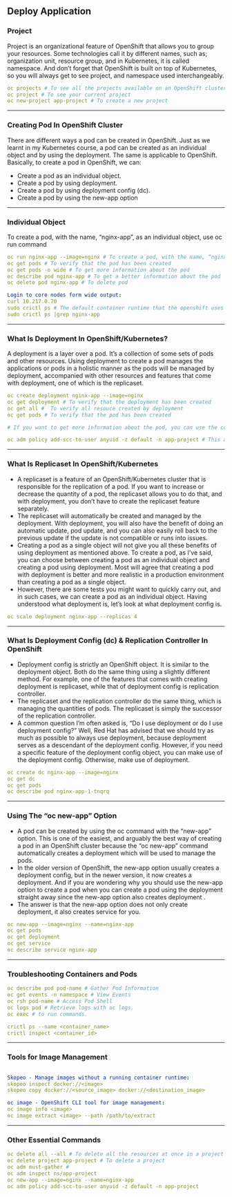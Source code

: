 ## Deploy Application

### Project
Project is an organizational feature of OpenShift that allows you to group your resources. Some technologies call it by different names, such as; organization unit, resource group, and in Kubernetes, it is called namespace. And don’t forget that OpenShift is built on top of Kubernetes, so you will always get to see project, and namespace used interchangeably.
```yaml
oc projects # To see all the projects available on an OpenShift cluster
oc project # To see your current project 
oc new-project app-project # To create a new project
```
---
### Creating Pod In OpenShift Cluster
There are different ways a pod can be created in OpenShift. Just as we learnt in my Kubernetes course, a pod can be created as an individual object and by using the deployment. The same is applicable to OpenShift. Basically, to create a pod in OpenShift, we can:
- Create a pod as an individual object.
- Create a pod by using deployment.
- Create a pod by using deployment config (dc).
- Create a pod by using the new-app option

---
### Individual Object
To create a pod, with the name, “nginx-app”, as an individual object, use oc run command
```yaml
oc run nginx-app --image=nginx # To create a pod, with the name, “nginx-app”
oc get pods # To verify that the pod has been created
oc get pods -o wide # To get more information about the pod
oc describe pod nginx-app # To get a better information about the pod
oc delete pod nginx-app # To delete pod 

Login to core nodes form wide output: 
curl 10.217.0.70
sudo crictl ps # The default container runtime that the openshift uses is the CRIO
sudo crictl ps |grep nginx-app
```

---
### What Is Deployment In OpenShift/Kubernetes?
A deployment is a layer over a pod. It’s a collection of some sets of pods and other resources. Using deployment to create a pod manages the applications or pods in a holistic manner as the pods will be managed by deployment, accompanied with other resources and features that come with deployment, one of which is the replicaset.
```yaml
oc create deployment nginx-app --image=nginx
oc get deployment # To verify that the deployment has been created
oc get all #  To verify all resouce created by deployment 
oc get pods # To verify that the pod has been created

# If you want to get more information about the pod, you can use the commands we used above while we created a pod as a single/individual object.

oc adm policy add-scc-to-user anyuid -z default -n app-project # This allows the container to run as the root user. Use this cautiously,
```

---
### What Is Replicaset In OpenShift/Kubernetes
- A replicaset is a feature of an OpenShift/Kubernetes cluster that is responsible for the replication of a pod. If you want to increase or decrease the quantity of a pod, the replicaset allows you to do that, and with deployment, you don’t have to create the replicaset feature separately.
- The replicaset will automatically be created and managed by the deployment. With deployment, you will also have the benefit of doing an automatic update, pod update, and you can also easily roll back to the previous update if the update is not compatible or runs into issues.
- Creating a pod as a single object will not give you all these benefits of using deployment as mentioned above. To create a pod, as I’ve said, you can choose between creating a pod as an individual object and creating a pod using deployment. Most will agree that creating a pod with deployment is better and more realistic in a production environment than creating a pod as a single object.
- However, there are some tests you might want to quickly carry out, and in such cases, we can create a pod as an individual object. Having understood what deployment is, let’s look at what deployment config is.
```yaml
oc scale deployment nginx-app --replicas 4
```

---
### What Is Deployment Config (dc) & Replication Controller In OpenShift
- Deployment config is strictly an OpenShift object. It is similar to the deployment object. Both do the same thing using a slightly different method. For example, one of the features that comes with creating deployment is replicaset, while that of deployment config is replication controller.
- The replicaset and the replication controller do the same thing, which is managing the quantities of pods. The replicaset is simply the successor of the replication controller.
- A common question I’m often asked is, “Do I use deployment or do I use deployment config?” Well, Red Hat has advised that we should try as much as possible to always use deployment, because deployment serves as a descendant of the deployment config. However, if you need a specific feature of the deployment config object, you can make use of the deployment config. Otherwise, make use of deployment.
```yaml
oc create dc nginx-app --image=nginx
oc get dc
oc get pods
oc describe pod nginx-app-1-tnqrq
```

---
### Using The “oc new-app” Option
- A pod can be created by using the oc command with the “new-app” option. This is one of the easiest, and arguably the best way of creating a pod in an OpenShift cluster because the “oc new-app” command automatically creates a deployment which will be used to manage the pods.
- In the older version of OpenShift, the new-app option usually creates a deployment config, but in the newer version, it now creates a deployment. And if you are wondering why you should use the new-app option to create a pod when you can create a pod using the deployment straight away since the new-app option also creates deployment .
- The answer is that the new-app option does not only create deployment, it also creates service for you.
```yaml
oc new-app --image=nginx --name=nginx-app
oc get pods
oc get deployment
oc get service
oc describe service nginx-app
```

---
### Troubleshooting Containers and Pods
```yaml
oc describe pod pod-name # Gather Pod Information
oc get events -n namespace # View Events
oc rsh pod-name # Access Pod Shell
oc logs pod # Retrieve logs with oc logs.
oc exec # to run commands.

crictl ps --name <container_name>
crictl inspect <container_id>
```
---
### Tools for Image Management
```yaml

Skopeo - Manage images without a running container runtime:
skopeo inspect docker://<image>
skopeo copy docker://<source_image> docker://<destination_image>

oc image - OpenShift CLI tool for image management:
oc image info <image>
oc image extract <image> --path /path/to/extract
```
---
### Other Essential Commands
```yaml
oc delete all --all # To delete all the resources at once in a project
oc delete project app-project # To delete a project
oc adm must-gather #
oc adm inspect ns/app-project
oc new-app --image=nginx --name=nginx-app
oc adm policy add-scc-to-user anyuid -z default -n app-project
```

